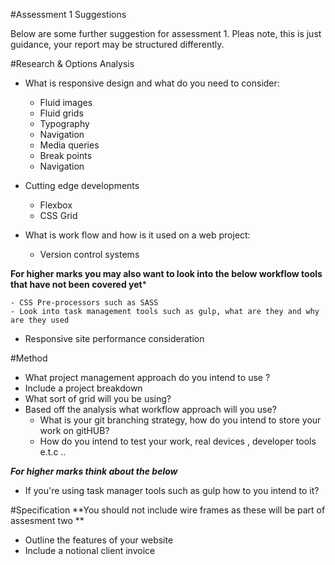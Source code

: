 #Assessment 1 Suggestions 

Below are some further suggestion for assessment 1. Pleas note, this is just guidance, your report may be structured differently.


#Research & Options Analysis

- What is responsive design and what do you need to consider: 

	- Fluid images 
	- Fluid grids
	- Typography 
	- Navigation 
	- Media queries 
	- Break points 
	- Navigation 

- Cutting edge developments 
		
	- Flexbox 
	- CSS Grid 	

- What is work flow and how is it used on a web project:

	- Version control systems
	
**For higher marks you may also want to look into the below workflow tools that have not been covered yet***
	
	- CSS Pre-processors such as SASS  
	- Look into task management tools such as gulp, what are they and why are they used 
	
- Responsive site performance consideration
 

#Method 


- What project management approach do you intend to use ?
- Include a project breakdown
- What sort of grid will you be using?
- Based off the analysis what workflow approach will you use?
  - What is your git branching strategy, how do you intend to store your work on gitHUB?
  - How do you intend to test your work, real devices , developer tools e.t.c .. 
  
***For higher marks think about the below***
 
 - If you're using task manager tools such as gulp how to you intend to it?	 
   


#Specification 
**You should not include wire frames as these will be part of assesment two **

- Outline the features of your website 
- Include a notional client invoice







